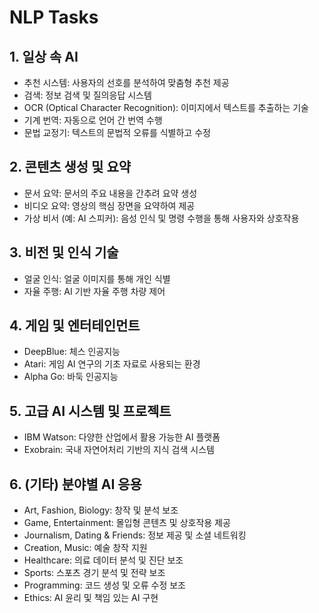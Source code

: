 # NLP Tasks

## 1. 일상 속 AI
- 추천 시스템: 사용자의 선호를 분석하여 맞춤형 추천 제공
- 검색: 정보 검색 및 질의응답 시스템
- OCR (Optical Character Recognition): 이미지에서 텍스트를 추출하는 기술
- 기계 번역: 자동으로 언어 간 번역 수행
- 문법 교정기: 텍스트의 문법적 오류를 식별하고 수정

## 2. 콘텐츠 생성 및 요약
- 문서 요약: 문서의 주요 내용을 간추려 요약 생성
- 비디오 요약: 영상의 핵심 장면을 요약하여 제공
- 가상 비서 (예: AI 스피커): 음성 인식 및 명령 수행을 통해 사용자와 상호작용

## 3. 비전 및 인식 기술
- 얼굴 인식: 얼굴 이미지를 통해 개인 식별
- 자율 주행: AI 기반 자율 주행 차량 제어

## 4. 게임 및 엔터테인먼트
- DeepBlue: 체스 인공지능
- Atari: 게임 AI 연구의 기초 자료로 사용되는 환경
- Alpha Go: 바둑 인공지능

## 5. 고급 AI 시스템 및 프로젝트
- IBM Watson: 다양한 산업에서 활용 가능한 AI 플랫폼
- Exobrain: 국내 자연어처리 기반의 지식 검색 시스템

## 6. (기타) 분야별 AI 응용
- Art, Fashion, Biology: 창작 및 분석 보조
- Game, Entertainment: 몰입형 콘텐츠 및 상호작용 제공
- Journalism, Dating & Friends: 정보 제공 및 소셜 네트워킹
- Creation, Music: 예술 창작 지원
- Healthcare: 의료 데이터 분석 및 진단 보조
- Sports: 스포츠 경기 분석 및 전략 보조
- Programming: 코드 생성 및 오류 수정 보조
- Ethics: AI 윤리 및 책임 있는 AI 구현
